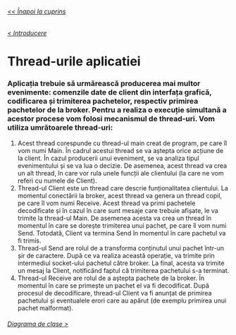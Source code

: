 ###### [<< Înapoi la cuprins](../Cuprins.md)
###### [< Introducere](01.%20Introducere.md)
# Thread-urile aplicatiei
### Aplicația trebuie să urmărească producerea mai multor evenimente: comenzile date de client din interfața grafică, codificarea și trimiterea pachetelor, respectiv primirea pachetelor de la broker. Pentru a realiza o execuție simultană a acestor procese vom folosi mecanismul de thread-uri. Vom utiliza umrătoarele thread-uri:
1. Acest thread corespunde cu thread-ul main creat de program, pe care îl vom numi Main. În cadrul acestui thread se va aștepta orice acțiune de la client. În cazul producerii unui eveniment, se va analiza tipul evenimentului și se va lua o decizie. De asemenea, acest thread va crea un alt thread, în care vor rula unele funcții ale clientului (la care ne vom referi cu numele de Client).
2. Thread-ul Client este un thread care descrie funționalitatea clientului. La momentul conectării la broker, acest thread va genera un thread copil, pe care îl vom numi Receive. Acest thread va primi pachetele decodificate și în cazul în care sunt mesaje care trebuie afișate, le va trimite la thread-ul Main. De asemenea acesta va crea un thread în momentul în care se dorește trimiterea unui pachet, pe care îl vom numi Send. Totodată, Client va termina Send în momentul în care pachetul va fi trimis.
3. Thread-ul Send are rolul de a transforma conținutul unui pachet într-un șir de caractere. După ce va realiza această operație, va trimite prin intermediul socket-ului pachetul către broker. La final, acesta va trimite un mesaj la Client, notificând faptul că trimiterea pachetului s-a terminat.
4. Thread-ul Receive are rolul de a aștepta pachete de la broker. În momentul în care se primește un pachet el va fi decodificat. După procesul de decodificare, thread-ul Client va fi anunțat de primirea pachetului și eventualele erori care au apărut (de exemplu primirea unui pachet malformat).
###### [Diagrama de clase >](03.%20Diagrama%20de%20clase.md)
